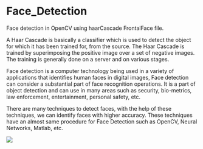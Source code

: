 # Face_Detection

Face detection in OpenCV using haarCascade FrontalFace file.

A Haar Cascade is basically a classifier which is used to detect the object for which it has been trained for, from the source. The Haar Cascade is trained by superimposing the positive image over a set of negative images. The training is generally done on a server and on various stages.

Face detection is a computer technology being used in a variety of applications that identifies human faces in digital images, Face detection can consider a substantial part of face recognition operations.  It is a part of object detection and can use in many areas such as security, bio-metrics, law enforcement, entertainment, personal safety, etc.

There are many techniques to detect faces, with the help of these techniques, we can identify faces with higher accuracy. These techniques have an almost same procedure for Face Detection such as OpenCV, Neural Networks, Matlab, etc.


<img src="https://cdn.datafloq.com/cache/blog_pictures/878x531/face-detection-with-intel-distribution-for-python.png">

